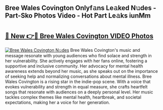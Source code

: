 ## Bree Wales Covington Onlyf𝚊ns Le𝚊ked N𝚞des - Part-Sko Photos Video - Hot Part Le𝚊ks iunMm

# <h2><a href="http://ac3782.deff.icu/?id=Bree+Wales+Covington">🔗 New 👉🔴 Bree Wales Covington VIDEO Photos</a></h2>

[![Bree Wales Covington N𝚞des](https://i.imgur.com/rIISA9y.gif)](http://ac3782.deff.icu/?id=Bree+Wales+Covington)
Bree Wales Covington's music and message resonate with young audiences who find solace and strength in her vulnerability. She actively engages with her fans online, fostering a supportive and inclusive community. Her advocacy for mental health awareness extends beyond her music, as she speaks out on the importance of seeking help and normalizing conversations about mental illness. Bree Wales Covington is a rising star in the indie-pop scene. With a voice that evokes vulnerability and strength in equal measure, she crafts heartfelt songs that resonate with audiences on a deeply personal level. Her music tackles complex themes like mental health, heartbreak, and societal expectations, making her a voice for her generation.

